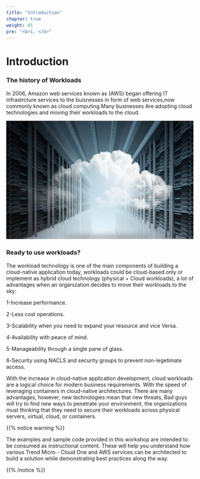 ```yaml
---
title: "Introduction"
chapter: true
weight: 01
pre: "<b>1. </b>"
---
```

# Introduction

### The history of Workloads

In 2006, Amazon web services known as (AWS) began offering IT infrastrcture services to the buisnesses in form of web services,now commonly known as cloud computing.Many businesses Are adopting cloud technologies and moving their workloads to the cloud.

![cloud](clouddc.png)

### Ready to use workloads?

The workload technology is one of the main components of building a cloud-native application today, workloads could be cloud-based only or implement as hybrid cloud technology (physical + Cloud workloads), a lot of advantages when an organization decides to move their workloads to the sky:  

1-Increase performance.  

2-Less cost operations.  

3-Scalability when you need to expand your resource and vice Versa.  

4-Availability with peace of mind.  

5-Manageability through a single pane of glass.  

6-Security using NACLS and security groups to prevent non-legetimate access.  


With the increase in cloud-native application development, cloud workloads are a logical choice for modern business requirements. With the speed of leveraging containers in cloud-native architectures. There are many advantages, however, new technologies mean that new threats, Bad guys will try to find new ways to penetrate your environment, the organizations must thinking that they need to secure their workloads across physical servers, virtual, cloud, or containers.

{{% notice warning %}}
<p style='text-align: left;'>
The examples and sample code provided in this workshop are intended to be consumed as instructional content. These will help you understand how various Trend Micro - Cloud One and AWS services can be architected to build a solution while demonstrating best practices along the way.
</p>
{{% /notice %}}